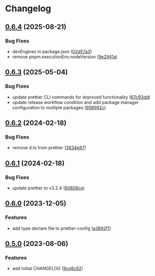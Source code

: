 # Changelog

## [0.6.4](https://github.com/nozomiishii/configs/compare/@nozomiishii/prettier-config-v0.6.3...@nozomiishii/prettier-config-v0.6.4) (2025-08-21)

### Bug Fixes

- devEngines in package.json ([02d57a3](https://github.com/nozomiishii/configs/commit/02d57a31f4d4d403b14ad223661c9531faeda296))
- remove pnpm.executionEnv.nodeVersion ([9e2941a](https://github.com/nozomiishii/configs/commit/9e2941a0b00a83a5dc00391a533eccd3dd9b7824))

## [0.6.3](https://github.com/nozomiishii/configs/compare/@nozomiishii/prettier-config-v0.6.2...@nozomiishii/prettier-config-v0.6.3) (2025-05-04)

### Bug Fixes

- update prettier CLI commands for improved functionality ([67c93dd](https://github.com/nozomiishii/configs/commit/67c93dd2d734fe703abb774ebabd15e38e21dd95))
- update release workflow condition and add package manager configuration to multiple packages ([958992c](https://github.com/nozomiishii/configs/commit/958992ccd8bdaf906a50bb769ec45459fab81210))

## [0.6.2](https://github.com/nozomiishii/configs/compare/@nozomiishii/prettier-config-v0.6.1...@nozomiishii/prettier-config-v0.6.2) (2024-02-18)

### Bug Fixes

- remove d.ts from prettier ([3834e87](https://github.com/nozomiishii/configs/commit/3834e87284bcd1962c93f202f6280dad9cf12cad))

## [0.6.1](https://github.com/nozomiishii/configs/compare/@nozomiishii/prettier-config-v0.6.0...@nozomiishii/prettier-config-v0.6.1) (2024-02-18)

### Bug Fixes

- update prettier to v3.2.4 ([60809ce](https://github.com/nozomiishii/configs/commit/60809ce6684cb834633017eb27a95c010c8ca2f1))

## [0.6.0](https://github.com/nozomiishii/configs/compare/@nozomiishii/prettier-config-v0.5.0...@nozomiishii/prettier-config-v0.6.0) (2023-12-05)

### Features

- add type declare file to prettier-config ([a3892f1](https://github.com/nozomiishii/configs/commit/a3892f13a71179c41adb05494645f1e0e9178faf))

## [0.5.0](https://github.com/nozomiishii/configs/compare/@nozomiishii/prettier-config-v0.4.0...@nozomiishii/prettier-config-v0.5.0) (2023-08-06)

### Features

- add initial CHANGELOG ([9ce8c62](https://github.com/nozomiishii/configs/commit/9ce8c62626daccb52d6855312820188fbb069a18))
